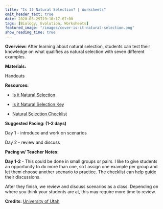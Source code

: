```yaml
---
title: "Is It Natural Selection? | Worksheets"
omit_header_text: true
date: 2020-05-29T19:10:17-07:00
tags: [Biology, Evolution, Worksheets]
featured_image: "/images/cover-is-it-natural-selection.png"
show_reading_time: true
---
```


**Overview:** After learning about natural selection, students can test their knowledge on what qualifies as natural selection with seven different examples.

**Materials:**

Handouts

**Resources:**

- [Is it Natural Selection](/downloads/is-it-natural-selection.pdf)

- [Is it Natural Selection Key](/downwloads/is-it-natural-selection-key.pdf)

- [Natural Selection Checklist](/downloads/natural-selection-checklist.pdf)

**Suggested Pacing: (1-2 days)**

Day 1 - introduce and work on scenarios

Day 2 - review and discuss

**Pacing w/ Teacher Notes:**

**Day 1-2** - This could be done in small groups or pairs. I like to give students an opportunity to do more than one, so I assign one example per group and let them choose another scenario to practice. The checklist can help guide their discussions.

After they finish, we review and discuss scenarios as a class. Depending on where you think your students are at, this may require more time to review.

**Credits:** [University of Utah](https://teach.genetics.utah.edu/content/evolution/selection/#isItNaturalSelection)
